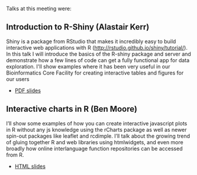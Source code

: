 Talks at this meeting were:

## Introduction to R-Shiny (Alastair Kerr)

Shiny is a package from RStudio that makes it incredibly easy to build interactive web applications with R (http://rstudio.github.io/shiny/tutorial/). In this talk I will introduce the basics of the R-shiny package and server and demonstrate how a few lines of code can get a fully functional app for data exploration. I'll show examples where it has been very useful in our Bioinformatics Core Facility for creating interactive tables and figures for our users

* [PDF slides](Kerr_IntroductionToRShiny.pdf)

## Interactive charts in R (Ben Moore)

I’ll show some examples of how you can create interactive javascript plots in R without any js knowledge using the rCharts package as well as newer spin-out packages like leaflet and rcdimple. I’ll talk about the growing trend of gluing together R and web libraries using htmlwidgets, and even more broadly how online interlanguage function repositories can be accessed from R.

* [HTML slides](http://blm.io/talks/edinbr_may/)
